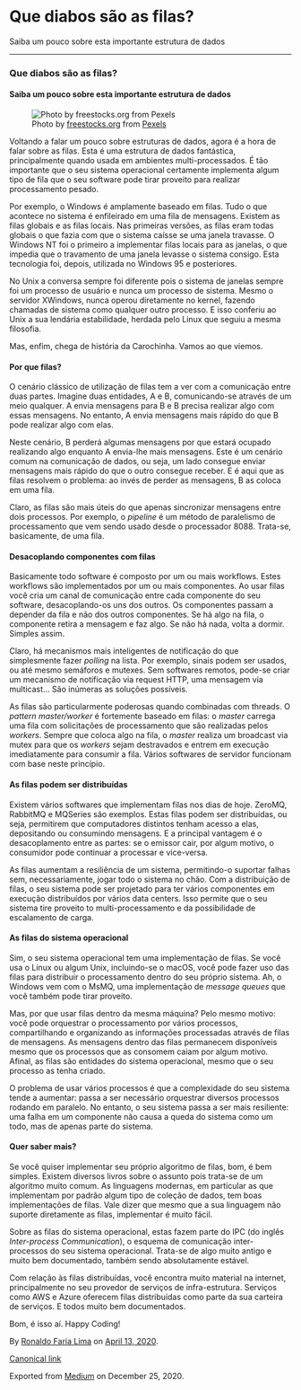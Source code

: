 Que diabos são as filas?
========================

Saiba um pouco sobre esta importante estrutura de dados

------------------------------------------------------------------------

### Que diabos são as filas?

#### Saiba um pouco sobre esta importante estrutura de dados

<figure>
<img src="https://cdn-images-1.medium.com/max/800/1*_bVU40MJgXduM_LOvaoy7g.jpeg" alt="Photo by freestocks.org from Pexels" class="graf-image" /><figcaption>Photo by <a href="https://www.pexels.com/@freestocks?utm_content=attributionCopyText&amp;utm_medium=referral&amp;utm_source=pexels" class="markup--anchor markup--figure-anchor">freestocks.org</a> from <a href="https://www.pexels.com/photo/person-in-black-sweater-hold-a-grey-road-bike-122477/?utm_content=attributionCopyText&amp;utm_medium=referral&amp;utm_source=pexels" class="markup--anchor markup--figure-anchor">Pexels</a></figcaption>
</figure>Voltando a falar um pouco sobre estruturas de dados, agora é a
hora de falar sobre as filas. Esta é uma estrutura de dados fantástica,
principalmente quando usada em ambientes multi-processados. É tão
importante que o seu sistema operacional certamente implementa algum
tipo de fila que o seu software pode tirar proveito para realizar
processamento pesado.

Por exemplo, o Windows é amplamente baseado em filas. Tudo o que
acontece no sistema é enfileirado em uma fila de mensagens. Existem as
filas globais e as filas locais. Nas primeiras versões, as filas eram
todas globais o que fazia com que o sistema caísse se uma janela
travasse. O Windows NT foi o primeiro a implementar filas locais para as
janelas, o que impedia que o travamento de uma janela levasse o sistema
consigo. Esta tecnologia foi, depois, utilizada no Windows 95 e
posteriores.

No Unix a conversa sempre foi diferente pois o sistema de janelas sempre
foi um processo de usuário e nunca um processo de sistema. Mesmo o
servidor XWindows, nunca operou diretamente no kernel, fazendo chamadas
de sistema como qualquer outro processo. E isso conferiu ao Unix a sua
lendária estabilidade, herdada pelo Linux que seguiu a mesma filosofia.

Mas, enfim, chega de história da Carochinha. Vamos ao que viemos.

#### Por que filas?

O cenário clássico de utilização de filas tem a ver com a comunicação
entre duas partes. Imagine duas entidades, A e B, comunicando-se através
de um meio qualquer. A envia mensagens para B e B precisa realizar algo
com essas mensagens. No entanto, A envia mensagens mais rápido do que B
pode realizar algo com elas.

Neste cenário, B perderá algumas mensagens por que estará ocupado
realizando algo enquanto A envia-lhe mais mensagens. Este é um cenário
comum na comunicação de dados, ou seja, um lado consegue enviar
mensagens mais rápido do que o outro consegue receber. E é aqui que as
filas resolvem o problema: ao invés de perder as mensagens, B as coloca
em uma fila.

Claro, as filas são mais úteis do que apenas sincronizar mensagens entre
dois processos. Por exemplo, o *pipeline* é um método de paralelismo de
processamento que vem sendo usado desde o processador 8088. Trata-se,
basicamente, de uma fila.

#### Desacoplando componentes com filas

Basicamente todo software é composto por um ou mais workflows. Estes
workflows são implementados por um ou mais componentes. Ao usar filas
você cria um canal de comunicação entre cada componente do seu software,
desacoplando-os uns dos outros. Os componentes passam a depender da fila
e não dos outros componentes. Se há algo na fila, o componente retira a
mensagem e faz algo. Se não há nada, volta a dormir. Simples assim.

Claro, há mecanismos mais inteligentes de notificação do que
simplesmente fazer *polling* na lista. Por exemplo, sinais podem ser
usados, ou até mesmo semáforos e mutexes. Sem softwares remotos, pode-se
criar um mecanismo de notificação via request HTTP, uma mensagem via
multicast… São inúmeras as soluções possíveis.

As filas são particularmente poderosas quando combinadas com threads. O
*pattern* *master/worker* é fortemente baseado em filas: o *master*
carrega uma fila com solicitações de processamento que são realizadas
pelos *workers*. Sempre que coloca algo na fila, o *master* realiza um
broadcast via mutex para que os *workers* sejam destravados e entrem em
execução imediatamente para consumir a fila. Vários softwares de
servidor funcionam com base neste princípio.

#### As filas podem ser distribuídas

Existem vários softwares que implementam filas nos dias de hoje. ZeroMQ,
RabbitMQ e MQSeries são exemplos. Estas filas podem ser distribuídas, ou
seja, permitirem que computadores distintos tenham acesso a elas,
depositando ou consumindo mensagens. E a principal vantagem é o
desacoplamento entre as partes: se o emissor cair, por algum motivo, o
consumidor pode continuar a processar e vice-versa.

As filas aumentam a resiliência de um sistema, permitindo-o suportar
falhas sem, necessariamente, jogar todo o sistema no chão. Com a
distribuição de filas, o seu sistema pode ser projetado para ter vários
componentes em execução distribuídos por vários data centers. Isso
permite que o seu sistema tire proveito to multi-processamento e da
possibilidade de escalamento de carga.

#### As filas do sistema operacional

Sim, o seu sistema operacional tem uma implementação de filas. Se você
usa o Linux ou algum Unix, incluindo-se o macOS, você pode fazer uso das
filas para distribuir o processamento dentro do seu próprio sistema. Ah,
o Windows vem com o MsMQ, uma implementação de *message queues* que você
também pode tirar proveito.

Mas, por que usar filas dentro da mesma máquina? Pelo mesmo motivo: você
pode orquestrar o processamento por vários processos, compartilhando e
organizando as informações processadas através de filas de mensagens. As
mensagens dentro das filas permanecem disponíveis mesmo que os processos
que as consomem caiam por algum motivo. Afinal, as filas são entidades
do sistema operacional, mesmo que o seu processo as tenha criado.

O problema de usar vários processos é que a complexidade do seu sistema
tende a aumentar: passa a ser necessário orquestrar diversos processos
rodando em paralelo. No entanto, o seu sistema passa a ser mais
resiliente: uma falha em um componente não causa a queda do sistema como
um todo, mas de apenas parte do sistema.

#### Quer saber mais?

Se você quiser implementar seu próprio algoritmo de filas, bom, é bem
simples. Existem diversos livros sobre o assunto pois trata-se de um
algoritmo muito comum. As linguagens modernas, em particular as que
implementam por padrão algum tipo de coleção de dados, tem boas
implementações de filas. Vale dizer que mesmo que a sua linguagem não
suporte diretamente as filas, implementar é muito fácil.

Sobre as filas do sistema operacional, estas fazem parte do IPC (do
inglês *Inter-process Communication*), o esquema de comunicação
inter-processos do seu sistema operacional. Trata-se de algo muito
antigo e muito bem documentado, também sendo absolutamente estável.

Com relação às filas distribuídas, você encontra muito material na
internet, principalmente no seu provedor de serviços de infra-estrutura.
Serviços como AWS e Azure oferecem filas distribuídas como parte da sua
carteira de serviços. E todos muito bem documentados.

Bom, é isso aí. Happy Coding!

By
<a href="https://medium.com/@ronaldolima" class="p-author h-card">Ronaldo Faria Lima</a>
on [April 13, 2020](https://medium.com/p/68ee99fc92de).

<a href="https://medium.com/@ronaldolima/que-diabos-s%C3%A3o-as-filas-68ee99fc92de" class="p-canonical">Canonical link</a>

Exported from [Medium](https://medium.com) on December 25, 2020.
